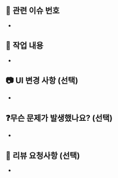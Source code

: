 ## 🧩 관련 이슈 번호

- 

## 📌 작업 내용
<!-- 해당 PR의 변경 사항을 자세하게 적어주세요.-->

-

## 📷 UI 변경 사항 (선택)
<!-- UI 관련 구현 및 수정 사항이 있다면 이미지 or 동영상을 첨부해주세요.  -->

- 

## ❓무슨 문제가 발생했나요? (선택)

-

## 💖 리뷰 요청사항 (선택)
<!-- 리뷰어가 확인해주면 좋은 부분이나 기타 등등을 작성해주면 감사합니다. -->

-
